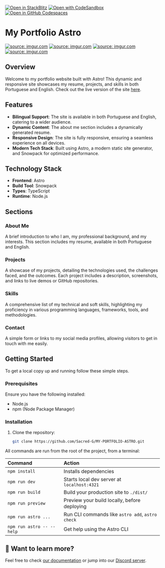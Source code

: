 
[![Open in StackBlitz](https://developer.stackblitz.com/img/open_in_stackblitz.svg)](https://stackblitz.com/github/Sacred-G/MY-PORTFOLIO-ASTRO/basics)
[![Open with CodeSandbox](https://assets.codesandbox.io/github/button-edit-lime.svg)](https://codesandbox.io/p/sandbox/github/withastro/astro/tree/latest/examples/basics)
[![Open in GitHub Codespaces](https://github.com/codespaces/badge.svg)](https://codespaces.new/withastro/astro?devcontainer_path=.devcontainer/basics/devcontainer.json)


# My Portfolio Astro
<a href="https://imgur.com/ekeNcvy"><img src="https://i.imgur.com/ekeNcvy.png?1" title="source: imgur.com" /></a>
<a href="https://imgur.com/aZN4onf"><img src="https://i.imgur.com/aZN4onf.png?1" title="source: imgur.com" /></a>
<a href="https://imgur.com/FwNneWc"><img src="https://i.imgur.com/FwNneWc.png?1" title="source: imgur.com" /></a>
<a href="https://imgur.com/c3Vc7pC"><img src="https://i.imgur.com/c3Vc7pC.jpg" title="source: imgur.com" /></a>
## Overview

Welcome to my portfolio website built with Astro! This dynamic and responsive site showcases my resume, projects, and skills in both Portuguese and English. Check out the live version of the site [here](https://my-portfolio.sbouldin.com).

## Features

- **Bilingual Support**: The site is available in both Portuguese and English, catering to a wider audience.
- **Dynamic Content**: The about me section includes a dynamically generated resume.
- **Responsive Design**: The site is fully responsive, ensuring a seamless experience on all devices.
- **Modern Tech Stack**: Built using Astro, a modern static site generator, and Snowpack for optimized performance.

## Technology Stack

- **Frontend**: Astro
- **Build Tool**: Snowpack
- **Types**: TypeScript
- **Runtime**: Node.js

## Sections

### About Me
A brief introduction to who I am, my professional background, and my interests. This section includes my resume, available in both Portuguese and English.

### Projects
A showcase of my projects, detailing the technologies used, the challenges faced, and the outcomes. Each project includes a description, screenshots, and links to live demos or GitHub repositories.

### Skills
A comprehensive list of my technical and soft skills, highlighting my proficiency in various programming languages, frameworks, tools, and methodologies.

### Contact
A simple form or links to my social media profiles, allowing visitors to get in touch with me easily.

## Getting Started

To get a local copy up and running follow these simple steps.

### Prerequisites

Ensure you have the following installed:

- Node.js
- npm (Node Package Manager)

### Installation

1. Clone the repository:
   ```sh
   git clone https://github.com/Sacred-G/MY-PORTFOLIO-ASTRO.git


All commands are run from the root of the project, from a terminal:

| Command                   | Action                                           |
| :------------------------ | :----------------------------------------------- |
| `npm install`             | Installs dependencies                            |
| `npm run dev`             | Starts local dev server at `localhost:4321`      |
| `npm run build`           | Build your production site to `./dist/`          |
| `npm run preview`         | Preview your build locally, before deploying     |
| `npm run astro ...`       | Run CLI commands like `astro add`, `astro check` |
| `npm run astro -- --help` | Get help using the Astro CLI                     |

## 👀 Want to learn more?

Feel free to check [our documentation](https://docs.astro.build) or jump into our [Discord server](https://astro.build/chat).


